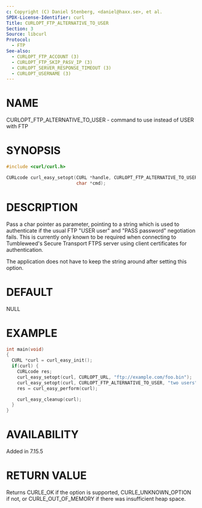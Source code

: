 ```yaml
---
c: Copyright (C) Daniel Stenberg, <daniel@haxx.se>, et al.
SPDX-License-Identifier: curl
Title: CURLOPT_FTP_ALTERNATIVE_TO_USER
Section: 3
Source: libcurl
Protocol:
  - FTP
See-also:
  - CURLOPT_FTP_ACCOUNT (3)
  - CURLOPT_FTP_SKIP_PASV_IP (3)
  - CURLOPT_SERVER_RESPONSE_TIMEOUT (3)
  - CURLOPT_USERNAME (3)
---
```


# NAME

CURLOPT_FTP_ALTERNATIVE_TO_USER - command to use instead of USER with FTP

# SYNOPSIS

~~~c
#include <curl/curl.h>

CURLcode curl_easy_setopt(CURL *handle, CURLOPT_FTP_ALTERNATIVE_TO_USER,
                          char *cmd);
~~~

# DESCRIPTION

Pass a char pointer as parameter, pointing to a string which is used to
authenticate if the usual FTP "USER user" and "PASS password" negotiation
fails. This is currently only known to be required when connecting to
Tumbleweed's Secure Transport FTPS server using client certificates for
authentication.

The application does not have to keep the string around after setting this
option.

# DEFAULT

NULL

# EXAMPLE

~~~c
int main(void)
{
  CURL *curl = curl_easy_init();
  if(curl) {
    CURLcode res;
    curl_easy_setopt(curl, CURLOPT_URL, "ftp://example.com/foo.bin");
    curl_easy_setopt(curl, CURLOPT_FTP_ALTERNATIVE_TO_USER, "two users");
    res = curl_easy_perform(curl);

    curl_easy_cleanup(curl);
  }
}
~~~

# AVAILABILITY

Added in 7.15.5

# RETURN VALUE

Returns CURLE_OK if the option is supported, CURLE_UNKNOWN_OPTION if not, or
CURLE_OUT_OF_MEMORY if there was insufficient heap space.
